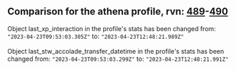 ## Comparison for the athena profile, rvn: [489](https://github.com/PRO100KatYT/FortniteProfileRevisions/tree/main/profiles/athena/489%20athena.json)-[490](https://github.com/PRO100KatYT/FortniteProfileRevisions/tree/main/profiles/athena/490%20athena.json)

Object last_xp_interaction in the profile's stats has been changed from: `"2023-04-23T09:53:03.305Z"` to: `"2023-04-23T12:48:21.989Z"`
<br><br>
Object last_stw_accolade_transfer_datetime in the profile's stats has been changed from: `"2023-04-23T09:53:03.299Z"` to: `"2023-04-23T12:48:21.991Z"`
<br><br>
